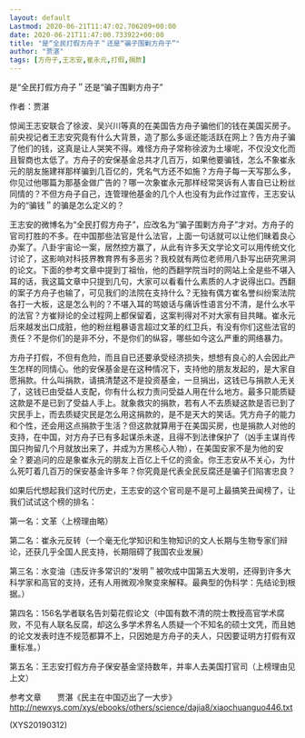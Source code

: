 ```yaml
---
layout: default
Lastmod: 2020-06-21T11:47:02.706209+00:00
date: 2020-06-21T11:47:00.733922+00:00
title: "是“全民打假方舟子＂还是“骗子围剿方舟子”"
author: "贾湛"
tags: [方舟子,王志安,崔永元,打假,捐款]
---
```


是“全民打假方舟子＂还是“骗子围剿方舟子”

作者：贾湛

惊闻王志安联合了徐波、吴兴川等真的在美国告方舟子骗他们的钱在美国买房子。前央视记者王志安究竟有什么大背景，造了那么多谣还能活跃在网上？告方舟子骗了他们的钱，这真是让人哭笑不得。难怪方舟子常称徐波为土壕呢，不仅没文化而且智商也太低了。方舟子的安保基金总共才几百万，如果他要骗钱，怎么不象崔永元的朋友施建祥那样骗到几百亿的，凭名气方还不如施？方舟子每一天写那么多，你见过他哪篇为那基金做广告的？哪一次象崔永元那样经常哭诉有人害自已让粉丝同情的？不但方舟子自己，连管理他基金的几个人也没有为此作过宣传，王志安认为的“骗钱＂的骗是怎么定义的？

王志安的微博名为“全民打假方舟子”，应改名为“骗子围剿方舟子”才对。方舟子的官司打胜的不多。在中国那些法官是什么法官，上面一句话就可以让他们昧着良心办案了。八卦宇宙论一案，居然控方赢了，从此有许多天文学论文可以用传统文化讨论了，这影响对科技界教育界有多恶劣？我校就有两位老师用八卦写出研究黑洞的论文。下面的参考文章中提到丁祖怡，他的西翻学院当时的网站上全是些不堪入耳的话，我这篇文章中只提到几句，大家可以看看什么素质的人才说得出口。西翻的案子方舟子也输了，可见我们的法院在支持什么？无独有偶方崔名誉纠纷案法院各打一大板，这是怎么判的？不堪入耳的骂娘话与痛诉性语言分不清，是什么水平的法官？方崔辩论的全过程网上都保留着，这案判得对不对大家有目共睹。崔永元后來越发出口成脏，他的粉丝粗暴语言超过文革的红卫兵，有没有你们这些法官的责任？不是你们的是非不分，不是你们的纵容，哪些如今这么严重的网络暴力。

方舟子打假，不但有危险，而且自已还要承受经济损失，想想有良心的人会因此产生怎样的同情心。他的安保基金是在这种情况下，支持他的朋友发起的，是大家自愿捐款。什么叫捐款，请搞清楚这不是投资基金，一旦捐出，这钱已与捐款人无关了，这钱已由受益人支配，你有什么权力责问受益人用在什么地方。最多只能质疑这款是不是已到了受益人手上。就象救灾的捐款，若有人不去质疑这款是否已到了灾民手上，而去质疑灾民是怎么用这捐款的，是不是天大的笑话。凭方舟子的能力和个性，还会用这点捐款于生活？但这款就算用于在美国买房，也是捐款人对他的支持，在中国，对方舟子已有多起谋杀未遂，且得不到法律保护了（凶手主谋肖传国只拘留几个月就放出来了，并成为方黑核心人物），在美国安家不是为他的安全？要追问的应是象崔永元的朋友上百亿上千亿的资金。你王志安从不关心，为什么死叮着几百万的保安基金许多年？你究竟是代表全民反腐还是骗子们陷害忠良？

如果后代想起我们这时代历史，王志安的这个官司是不是可上最搞笑丑闻榜了，让我们试试这个榜的排名：

第一名：文革〈上榜理由略）

第二名：崔永元反转（一个毫无化学知识和生物知识的文人长期与生物专家们辩论，还获几乎全国人民支持，长期阻碍了我国农业发展）

第三名：水变油（违反许多常识的“发明＂被吹成中国第五大发明，还得到许多大科学家和高官的支持，还有人用微观冷聚变來解释。最典型的伪科学：先结论到根据。）

第四名：156名学者联名告刘菊花假论文（中国有数不清的院士教授高官学术腐败，不见有人联名反腐，却这么多学术界名人质疑一个不知名的硕士文凭，而且她的论文发表时连不规范都算不上，只因她是方舟子的夫人，只因要证明方打假有双重标准。）

第五名：王志安打假方舟子保安基金坚持数年，并率人去美国打官司（上榜理由见上文）

参考文章　　贾湛《民主在中国迈出了一大步》http://newxys.com/xys/ebooks/others/science/dajia8/xiaochuanguo446.txt

(XYS20190312)

